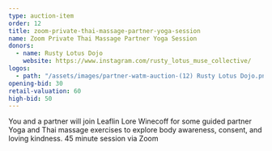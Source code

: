 ```yaml
---
type: auction-item
order: 12
title: zoom-private-thai-massage-partner-yoga-session
name: Zoom Private Thai Massage Partner Yoga Session
donors:
  - name: Rusty Lotus Dojo
    website: https://www.instagram.com/rusty_lotus_muse_collective/
logos:
  - path: "/assets/images/partner-watm-auction-(12) Rusty Lotus Dojo.png"
opening-bid: 30
retail-valuation: 60
high-bid: 50
---
```


You and a partner will join Leaflin Lore Winecoff for some guided partner Yoga and Thai massage exercises to explore body awareness, consent, and loving kindness. 45 minute session via Zoom
